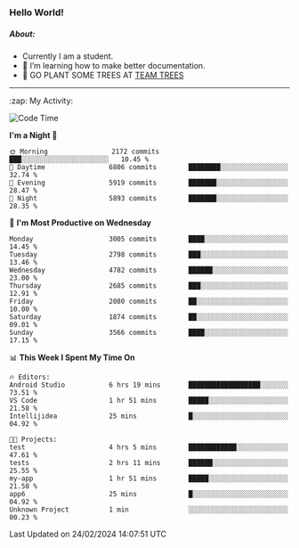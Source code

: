 ### Hello World!

##### About:
- Currently I am a student.
- 🌱 I’m learning how to make better documentation.
- 🌱 GO PLANT SOME TREES AT [TEAM TREES](https://teamtrees.org/)

---
  <summary>:zap: My Activity:</summary>
  
<!--START_SECTION:waka-->
![Code Time](http://img.shields.io/badge/Code%20Time-1%2C291%20hrs%2035%20mins-blue)

**I'm a Night 🦉** 

```text
🌞 Morning                2172 commits        ███░░░░░░░░░░░░░░░░░░░░░░   10.45 % 
🌆 Daytime                6806 commits        ████████░░░░░░░░░░░░░░░░░   32.74 % 
🌃 Evening                5919 commits        ███████░░░░░░░░░░░░░░░░░░   28.47 % 
🌙 Night                  5893 commits        ███████░░░░░░░░░░░░░░░░░░   28.35 % 
```
📅 **I'm Most Productive on Wednesday** 

```text
Monday                   3005 commits        ████░░░░░░░░░░░░░░░░░░░░░   14.45 % 
Tuesday                  2798 commits        ███░░░░░░░░░░░░░░░░░░░░░░   13.46 % 
Wednesday                4782 commits        ██████░░░░░░░░░░░░░░░░░░░   23.00 % 
Thursday                 2685 commits        ███░░░░░░░░░░░░░░░░░░░░░░   12.91 % 
Friday                   2080 commits        ██░░░░░░░░░░░░░░░░░░░░░░░   10.00 % 
Saturday                 1874 commits        ██░░░░░░░░░░░░░░░░░░░░░░░   09.01 % 
Sunday                   3566 commits        ████░░░░░░░░░░░░░░░░░░░░░   17.15 % 
```


📊 **This Week I Spent My Time On** 

```text
🔥 Editors: 
Android Studio           6 hrs 19 mins       ██████████████████░░░░░░░   73.51 % 
VS Code                  1 hr 51 mins        █████░░░░░░░░░░░░░░░░░░░░   21.58 % 
Intellijidea             25 mins             █░░░░░░░░░░░░░░░░░░░░░░░░   04.92 % 

🐱‍💻 Projects: 
test                     4 hrs 5 mins        ████████████░░░░░░░░░░░░░   47.61 % 
tests                    2 hrs 11 mins       ██████░░░░░░░░░░░░░░░░░░░   25.55 % 
my-app                   1 hr 51 mins        █████░░░░░░░░░░░░░░░░░░░░   21.58 % 
app6                     25 mins             █░░░░░░░░░░░░░░░░░░░░░░░░   04.92 % 
Unknown Project          1 min               ░░░░░░░░░░░░░░░░░░░░░░░░░   00.23 % 
```


 Last Updated on 24/02/2024 14:07:51 UTC
<!--END_SECTION:waka-->
